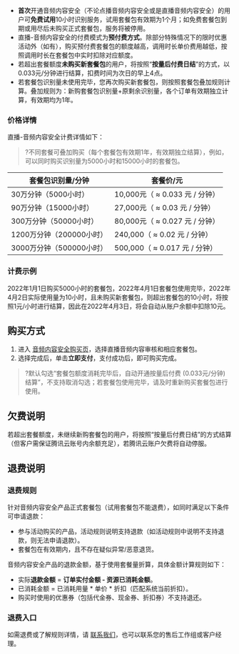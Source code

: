 - **首次**开通音频内容安全（不论点播音频内容安全或是直播音频内容安全）的用户可**免费试用**10小时识别服务，试用套餐包有效期为1个月；如免费套餐包到期或用尽后未购买正式套餐包，服务将被停用。
- 直播-音频内容安全的付费模式为**预付费方式**。除部分特殊情况下的限时优惠活动外（如有），购买预付费套餐包的额度越高，调用时长单价费用越低，按照调用时长在套餐包中实时扣除对应额度。
- 若超出套餐额度**未购买新套餐包**的用户，将按照“**按量后付费日结**”的方式，以0.033元/分钟进行结算，扣费时间为次日的早上4点。
- 若套餐包识别量未使用完毕，您再次购买新套餐包，则按照套餐包叠加规则计算。叠加规则为：新购套餐包识别量+原剩余识别量，各个订单有效期独立计算，有效期均为1年。


### 价格详情
直播-音频内容安全计费详情如下：
>?不同套餐可叠加购买（每个套餐包有效期1年，有效期独立结算），例如，可以同时购买识别量为5000小时和15000小时的套餐包。


| 套餐包识别量/分钟        | 套餐价/元                      |
| ------------------------ | ------------------------------ |
| 30万分钟（5000小时）     | 10,000元（ ≈ 0.033 元 / 分钟） |
| 90万分钟（15000小时）    | 27,000元（ ≈ 0.03 元 / 分钟）  |
| 300万分钟（50000小时）   | 80,000元（ ≈ 0.027 元 / 分钟） |
| 1200万分钟（200000小时） | 240,000（ ≈ 0.02 元 / 分钟）   |
| 3000万分钟（500000小时） | 500,000（ ≈ 0.017 元 / 分钟）  |

### 计费示例
2022年1月1日购买5000小时的套餐包，2022年4月1日套餐包使用完毕，2022年4月2日实际使用量为10小时，且未购买新套餐包，则超出套餐包的10小时，将按照1元/小时进行结算，因此在2022年4月3日，将会自动从账户余额中扣除10元。



## 购买方式
1.	进入 [音频内容安全购买页](https://buy.cloud.tencent.com/cms?type=ams)，选择直播音频内容审核和相应套餐包。
2.	选择完成后，单击**立即支付**，支付成功后，即可购买完成。
>?默认勾选“套餐包额度消耗完毕后，自动开通按量后付费 (0.033元/分钟) 结算”，不支持取消勾选；若套餐包使用完毕，请及时重新购买套餐包进行使用。



## 欠费说明

若超出套餐额度，未继续新购套餐包的用户，将按照“按量后付费日结”的方式结算（但客户需保证腾讯云账号内余额充足），若腾讯云账户欠费将自动停服。

## 退费说明
### 退费规则
 针对音频内容安全产品正式套餐包（试用套餐包不能退费），如同时满足以下条件可申请退款：
- 参与活动购买的产品，活动规则说明支持退款（如活动规则中说明不支持退款，则无法申请退款）。
- 套餐包在有效期内，且不存在疑似异常/恶意退货。

音频内容安全产品的退款金额，基于使用套餐量折算，具体金额计算规则如下：
- 实际**退款金额** = **订单实付金额 - 资源已消耗金额**。
- 已消耗金额 = 已消耗用量 * 单价 * 折扣（匹配系统当前折扣）。
- 购买时使用的优惠券（包括代金券、现金券、折扣券）不支持退还。

### 退费入口
如需退费或了解规则详情，请 [联系我们](https://cloud.tencent.com/online-service?from=ticket-tab)，也可以联系您的售后工作组或客户经理。

